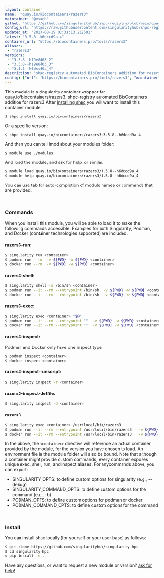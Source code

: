 ```yaml
---
layout: container
name:  "quay.io/biocontainers/razers3"
maintainer: "@vsoch"
github: "https://github.com/singularityhub/shpc-registry/blob/main/quay.io/biocontainers/razers3/container.yaml"
config_url: "https://raw.githubusercontent.com/singularityhub/shpc-registry/main/quay.io/biocontainers/razers3/container.yaml"
updated_at: "2023-08-19 02:31:13.212501"
latest: "3.5.8--h6dccd9a_4"
container_url: "https://biocontainers.pro/tools/razers3"
aliases:
 - "razers3"
versions:
 - "3.5.8--h19e8d03_2"
 - "3.5.8--h19e8d03_3"
 - "3.5.8--h6dccd9a_4"
description: "shpc-registry automated BioContainers addition for razers3"
config: {"url": "https://biocontainers.pro/tools/razers3", "maintainer": "@vsoch", "description": "shpc-registry automated BioContainers addition for razers3", "latest": {"3.5.8--h6dccd9a_4": "sha256:2d65a111d157a968ab96dbdd23ca6bdc4e7f69a4114c0c60f3197b99ca379b31"}, "tags": {"3.5.8--h19e8d03_2": "sha256:6fa1a8edecb657c83c35570973ccffb55309006e0b9f68e8c32ee7300b055cae", "3.5.8--h19e8d03_3": "sha256:3b029bec8af6bdd00a79a510927e89179cee6f388b1f8355e99df0809f3d6945", "3.5.8--h6dccd9a_4": "sha256:2d65a111d157a968ab96dbdd23ca6bdc4e7f69a4114c0c60f3197b99ca379b31"}, "docker": "quay.io/biocontainers/razers3", "aliases": {"razers3": "/usr/local/bin/razers3"}}
---
```


This module is a singularity container wrapper for quay.io/biocontainers/razers3.
shpc-registry automated BioContainers addition for razers3
After [installing shpc](#install) you will want to install this container module:


```bash
$ shpc install quay.io/biocontainers/razers3
```

Or a specific version:

```bash
$ shpc install quay.io/biocontainers/razers3:3.5.8--h6dccd9a_4
```

And then you can tell lmod about your modules folder:

```bash
$ module use ./modules
```

And load the module, and ask for help, or similar.

```bash
$ module load quay.io/biocontainers/razers3/3.5.8--h6dccd9a_4
$ module help quay.io/biocontainers/razers3/3.5.8--h6dccd9a_4
```

You can use tab for auto-completion of module names or commands that are provided.

<br>

### Commands

When you install this module, you will be able to load it to make the following commands accessible.
Examples for both Singularity, Podman, and Docker (container technologies supported) are included.

#### razers3-run:

```bash
$ singularity run <container>
$ podman run --rm  -v ${PWD} -w ${PWD} <container>
$ docker run --rm  -v ${PWD} -w ${PWD} <container>
```

#### razers3-shell:

```bash
$ singularity shell -s /bin/sh <container>
$ podman run --it --rm --entrypoint /bin/sh  -v ${PWD} -w ${PWD} <container>
$ docker run --it --rm --entrypoint /bin/sh  -v ${PWD} -w ${PWD} <container>
```

#### razers3-exec:

```bash
$ singularity exec <container> "$@"
$ podman run --it --rm --entrypoint ""  -v ${PWD} -w ${PWD} <container> "$@"
$ docker run --it --rm --entrypoint ""  -v ${PWD} -w ${PWD} <container> "$@"
```

#### razers3-inspect:

Podman and Docker only have one inspect type.

```bash
$ podman inspect <container>
$ docker inspect <container>
```

#### razers3-inspect-runscript:

```bash
$ singularity inspect -r <container>
```

#### razers3-inspect-deffile:

```bash
$ singularity inspect -d <container>
```


#### razers3

```bash
$ singularity exec <container> /usr/local/bin/razers3
$ podman run --it --rm --entrypoint /usr/local/bin/razers3   -v ${PWD} -w ${PWD} <container> -c " $@"
$ docker run --it --rm --entrypoint /usr/local/bin/razers3   -v ${PWD} -w ${PWD} <container> -c " $@"
```



In the above, the `<container>` directive will reference an actual container provided
by the module, for the version you have chosen to load. An environment file in the
module folder will also be bound. Note that although a container
might provide custom commands, every container exposes unique exec, shell, run, and
inspect aliases. For anycommands above, you can export:

 - SINGULARITY_OPTS: to define custom options for singularity (e.g., --debug)
 - SINGULARITY_COMMAND_OPTS: to define custom options for the command (e.g., -b)
 - PODMAN_OPTS: to define custom options for podman or docker
 - PODMAN_COMMAND_OPTS: to define custom options for the command

<br>

### Install

You can install shpc locally (for yourself or your user base) as follows:

```bash
$ git clone https://github.com/singularityhub/singularity-hpc
$ cd singularity-hpc
$ pip install -e .
```

Have any questions, or want to request a new module or version? [ask for help!](https://github.com/singularityhub/singularity-hpc/issues)